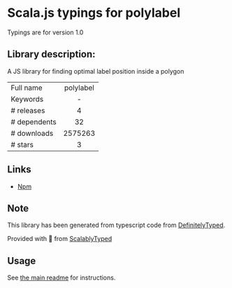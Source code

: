 
# Scala.js typings for polylabel

Typings are for version 1.0

## Library description:
A JS library for finding optimal label position inside a polygon

|                    |                 |
| ------------------ | :-------------: |
| Full name          | polylabel |
| Keywords           | - |
| # releases         | 4 |
| # dependents       | 32 |
| # downloads        | 2575263 |
| # stars            | 3 |

## Links
- [Npm](https://www.npmjs.com/package/polylabel)
    


## Note
This library has been generated from typescript code from [DefinitelyTyped](https://definitelytyped.org).

Provided with :purple_heart: from [ScalablyTyped](https://github.com/oyvindberg/ScalablyTyped)

## Usage
See [the main readme](../../readme.md) for instructions.


